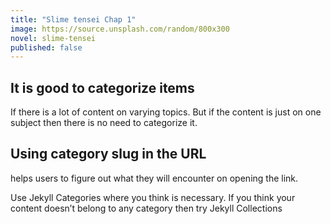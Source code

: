 ```yaml
---
title: "Slime tensei Chap 1"
image: https://source.unsplash.com/random/800x300
novel: slime-tensei
published: false
---
```


## It is good to categorize items
If there is a lot of content on varying topics. But if the content is just on one subject then there is no need to categorize it.

## Using category slug in the URL
helps users to figure out what they will encounter on opening the link.

Use Jekyll Categories where you think is necessary. If you think your content doesn’t belong to any category then try Jekyll Collections